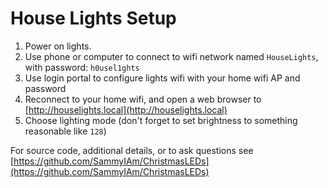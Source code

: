 # House Lights Setup

1. Power on lights.
2. Use phone or computer to connect to wifi network named `HouseLights`, with password: `h0usel1ghts`
3. Use login portal to configure lights wifi with your home wifi AP and password
4. Reconnect to your home wifi, and open a web browser to [http://houselights.local](http://houselights.local)
5. Choose lighting mode (don't forget to set brightness to something reasonable like `128`)

For source code, additional details, or to ask questions see [https://github.com/SammyIAm/ChristmasLEDs](https://github.com/SammyIAm/ChristmasLEDs)
